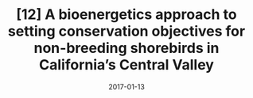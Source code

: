 ---
title: "[12] A bioenergetics approach to setting conservation objectives for non-breeding shorebirds in California’s Central Valley"
collection: publications
date: 2017-01-13
venue: 'San Francisco Estuary and Watershed Science'
link: 'https://doi.org/10.15447/sfews.2017v15iss1art2'
paperurl: '/files/Dybala et al. 2017 - CVJV - Shorebird Bioenergetics-compressed.pdf'
citation: "Dybala KE, Reiter ME, Hickey C, Shuford WD, Strum KM, Yarris GS (2017) A bioenergetics approach to setting conservation objectives for non-breeding shorebirds in California’s Central Valley. <i>San Francisco Estuary and Watershed Science</i> 15. DOI: 10.15447/sfews.2017v15iss1art2"
---